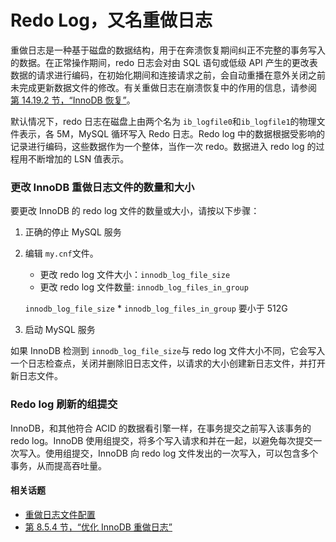 # Redo Log，又名重做日志

重做日志是一种基于磁盘的数据结构，用于在奔溃恢复期间纠正不完整的事务写入的数据。在正常操作期间，redo 日志会对由 SQL 语句或低级 API 产生的更改表数据的请求进行编码，在初始化期间和连接请求之前，会自动重播在意外关闭之前未完成更新数据文件的修改。有关重做日志在崩溃恢复中的作用的信息，请参阅 [第 14.19.2 节，“InnoDB 恢复”](https://dev.mysql.com/doc/refman/5.7/en/innodb-recovery.html)。

默认情况下，redo 日志在磁盘上由两个名为 `ib_logfile0`和`ib_logfile1`的物理文件表示，各 5M，MySQL 循环写入 Redo 日志。Redo log 中的数据根据受影响的记录进行编码，这些数据作为一个整体，当作一次 redo。数据进入 redo log 的过程用不断增加的 LSN 值表示。

###  更改 InnoDB 重做日志文件的数量和大小

要更改 InnoDB 的 redo log 文件的数量或大小，请按以下步骤：

1. 正确的停止 MySQL 服务

2. 编辑 `my.cnf`文件。

   - 更改 redo log 文件大小：`innodb_log_file_size`
   - 更改 redo log 文件数量: `innodb_log_files_in_group`

   `innodb_log_file_size` * `innodb_log_files_in_group` 要小于 512G

3. 启动 MySQL 服务

如果 InnoDB 检测到 `innodb_log_file_size`与 redo log 文件大小不同，它会写入一个日志检查点，关闭并删除旧日志文件，以请求的大小创建新日志文件，并打开新日志文件。

### Redo log 刷新的组提交

InnoDB，和其他符合 ACID 的数据看引擎一样，在事务提交之前写入该事务的 redo log。InnoDB 使用组提交，将多个写入请求和并在一起，以避免每次提交一次写入。使用组提交，InnoDB 向 redo log 文件发出的一次写入，可以包含多个事务，从而提高吞吐量。

#### 相关话题

- [重做日志文件配置](https://dev.mysql.com/doc/refman/5.7/en/innodb-init-startup-configuration.html#innodb-startup-log-file-configuration)
- [第 8.5.4 节，“优化 InnoDB 重做日志”](https://dev.mysql.com/doc/refman/5.7/en/optimizing-innodb-logging.html)